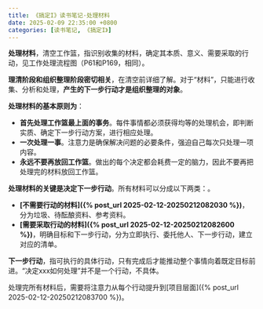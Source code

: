 ```yaml
---
title: 《搞定I》读书笔记·处理材料
date: 2025-02-09 22:35:00 +0800
categories: [读书笔记, 《搞定I》]
---
```


**处理材料**，清空工作篮，指识别收集的材料，确定其本质、意义、需要采取的行动，见工作处理流程图（P61和P169，相同）。

**理清阶段和组织整理阶段密切相关**，在清空前详细了解。对于“材料”，只能进行收集、分析和处理，**产生的下一步行动才是组织整理的对象**。

**处理材料的基本原则为**：
- **首先处理工作篮最上面的事务**。每件事情都必须获得均等的处理机会，即判断实质、确定下一步行动方案，进行相应处理。
- **一次处理一事**。注意力是确保解决问题的必要条件，强迫自己每次只处理一项内容。
- **永远不要再放回工作篮**。做出的每个决定都会耗费一定的脑力，因此不要再把处理完的材料放回工作篮。

**处理材料的关键是决定下一步行动**。所有材料可以分成以下两类：。
- **[不需要行动的材料]({% post_url 2025-02-12-20250212082030 %})**，分为垃圾、待酝酿资料、参考资料。
- **[需要采取行动的材料]({% post_url 2025-02-12-20250212082600 %})**，明确目标和下一步行动，分为立即执行、委托他人、下一步行动，建立对应的清单。

**下一步行动**，指可执行的具体行动，只有完成后才能推动整个事情向着既定目标前进。“决定xxx如何处理”并不是一个行动，不具体。

处理完所有材料后，需要将注意力从每个行动提升到[项目层面]({% post_url 2025-02-12-20250212083700 %})。

